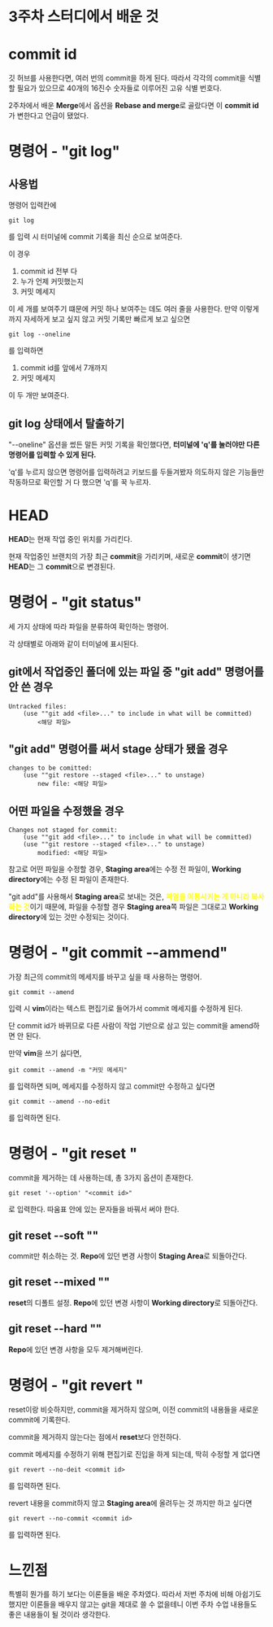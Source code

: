 3주차 스터디에서 배운 것
===============
# commit id
깃 허브를 사용한다면, 여러 번의 commit을 하게 된다. 따라서 각각의 commit을 식별할 필요가 있으므로 40개의 16진수 숫자들로 이루어진 고유 식별 번호다.

2주차에서 배운 **Merge**에서 옵션을 **Rebase and merge**로 골랐다면 이 **commit id**가 변한다고 언급이 됐었다.

# 명령어 - "git log"
## 사용법
명령어 입력칸에

    git log
를 입력 시 터미널에 commit 기록을 최신 순으로 보여준다. 

이 경우 
1. commit id 전부 다 
2. 누가 언제 커밋했는지 
3. 커밋 메세지

이 세 개를 보여주기 떄문에 커밋 하나 보여주는 데도 여러 줄을 사용한다. 만약 이렇게까지 자세하게 보고 싶지 않고 커밋 기록만 빠르게 보고 싶으면 

    git log --oneline
를 입력하면 
1. commit id를 앞에서 7개까지
2. 커밋 메세지

이 두 개만 보여준다.

## git log 상태에서 탈출하기
"--oneline" 옵션을 썼든 말든 커밋 기록을 확인했다면, **터미널에 'q'를 눌러야만 다른 명령어를 입력할 수 있게 된다.**

 'q'를 누르지 않으면 명령어를 입력하려고 키보드를 두들겨봤자 의도하지 않은 기능들만 작동하므로 확인할 거 다 했으면 'q'를 꾹 누르자.

# HEAD
**HEAD**는 현재 작업 중인 위치를 가리킨다.

현재 작업중인 브랜치의 가장 최근 **commit**을 가리키며, 새로운 **commit**이 생기면 **HEAD**는 그 **commit**으로 변경된다.

# 명령어 - "git status"
세 가지 상태에 따라 파일을 분류하여 확인하는 명령어. 

각 상태별로 아래와 같이 터미널에 표시된다.


## git에서 작업중인 폴더에 있는 파일 중 "git add" 명령어를 안 쓴 경우

    Untracked files:
        (use ""git add <file>..." to include in what will be committed)
            <해당 파일>

## "git add" 명령어를 써서 stage 상태가 됐을 경우

    changes to be comitted:
        (use ""git restore --staged <file>..." to unstage)
            new file: <해당 파일>

## 어떤 파일을 수정했을 경우

    Changes not staged for commit:
        (use ""git add <file>..." to include in what will be committed)
        (use ""git restore --staged <file>..." to unstage)
            modified: <해당 파일>
참고로 어떤 파일을 수정할 경우, **Staging area**에는 수정 전 파일이, **Working directory**에는 수정 된 파일이 존재한다. 

"git add"를 사용해서 **Staging area**로 보내는 것은, **<span style="color:Yellow">파일을 이동시키는 게 아니라 복사하는 것**이기 때문에, 파일을 수정할 경우 **Staging area**쪽 파일은 그대로고 **Working directory**에 있는 것만 수정되는 것이다.

# 명령어 - "git commit --ammend"
가장 최근의 commit의 메세지를 바꾸고 싶을 때 사용하는 명령어.

    git commit --amend
입력 시 **vim**이라는 텍스트 편집기로 들어가서 commit 메세지를 수정하게 된다.

단 commit id가 바뀌므로 다른 사람이 작업 기반으로 삼고 있는 commit을 amend하면 안 된다.

만약 **vim**을 쓰기 싫다면,

    git commit --amend -m "커밋 메세지"
를 입력하면 되며, 메세지를 수정하지 않고 commit만 수정하고 싶다면

    git commit --amend --no-edit
를 입력하면 된다.

# 명령어 - "git reset <commit>"
commit을 제거하는 데 사용하는데, 총 3가지 옵션이 존재한다.

    git reset '--option' "<commit id>"
로 입력한다. 따움표 안에 있는 문자들을 바꿔서 써야 한다.

## git reset --soft "<commit id>"
commit만 취소하는 것. **Repo**에 있던 변경 사항이 **Staging Area**로 되돌아간다.

## git reset --mixed "<commit id>"
**reset**의 디폴트 설정. **Repo**에 있던 변경 사항이 **Working directory**로 되돌아간다.

## git reset --hard "<commit id>"
**Repo**에 있던 변경 사항을 모두 제거해버린다.

# 명령어 - "git revert <commit id>"
reset이랑 비슷하지만, commit을 제거하지 않으며, 이전 commit의 내용들을 새로운 commit에 기록한다. 

commit을 제거하지 않는다는 점에서 **reset**보다 안전하다.

commit 메세지를 수정하기 위해 편집기로 진입을 하게 되는데, 딱히 수정할 게 없다면

    git revert --no-deit <commit id>
를 입력하면 된다.

revert 내용을 commit하지 않고 **Staging area**에 올려두는 것 까지만 하고 싶다면

    git revert --no-commit <commit id>
를 입력하면 된다.

# 느낀점
특별히 뭔가를 하기 보다는 이론들을 배운 주차였다. 따라서 저번 주차에 비해 아쉽기도 했지만 이론들을 배우지 않고는 git을 제대로 쓸 수 없을테니 이번 주차 수업 내용들도 좋은 내용들이 될 것이라 생각한다.